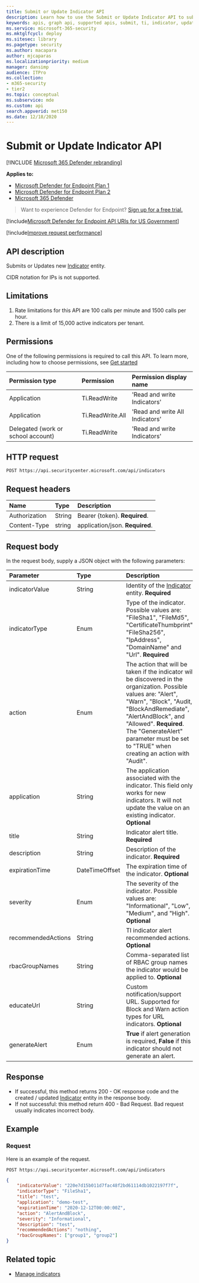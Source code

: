 ```yaml
---
title: Submit or Update Indicator API
description: Learn how to use the Submit or Update Indicator API to submit or update a new Indicator entity in Microsoft Defender for Endpoint.
keywords: apis, graph api, supported apis, submit, ti, indicator, update
ms.service: microsoft-365-security
ms.mktglfcycl: deploy
ms.sitesec: library
ms.pagetype: security
ms.author: macapara
author: mjcaparas
ms.localizationpriority: medium
manager: dansimp
audience: ITPro
ms.collection: 
- m365-security
- tier2
ms.topic: conceptual
ms.subservice: mde
ms.custom: api
search.appverid: met150
ms.date: 12/18/2020
---
```


# Submit or Update Indicator API

[!INCLUDE [Microsoft 365 Defender rebranding](../../includes/microsoft-defender.md)]

**Applies to:**
- [Microsoft Defender for Endpoint Plan 1](https://go.microsoft.com/fwlink/p/?linkid=2154037)
- [Microsoft Defender for Endpoint Plan 2](https://go.microsoft.com/fwlink/p/?linkid=2154037)
- [Microsoft 365 Defender](https://go.microsoft.com/fwlink/?linkid=2118804)

> Want to experience Defender for Endpoint? [Sign up for a free trial.](https://signup.microsoft.com/create-account/signup?products=7f379fee-c4f9-4278-b0a1-e4c8c2fcdf7e&ru=https://aka.ms/MDEp2OpenTrial?ocid=docs-wdatp-exposedapis-abovefoldlink)


[!include[Microsoft Defender for Endpoint API URIs for US Government](../../includes/microsoft-defender-api-usgov.md)]

[!include[Improve request performance](../../includes/improve-request-performance.md)]

## API description

Submits or Updates new [Indicator](ti-indicator.md) entity.

CIDR notation for IPs is not supported.

## Limitations

1. Rate limitations for this API are 100 calls per minute and 1500 calls per hour.
2. There is a limit of 15,000 active indicators per tenant.

## Permissions

One of the following permissions is required to call this API. To learn more, including how to choose permissions, see [Get started](apis-intro.md)

Permission type|Permission|Permission display name
:---|:---|:---
Application|Ti.ReadWrite|'Read and write Indicators'
Application|Ti.ReadWrite.All|'Read and write All Indicators'
Delegated (work or school account)|Ti.ReadWrite|'Read and write Indicators'

## HTTP request

```http
POST https://api.securitycenter.microsoft.com/api/indicators
```

## Request headers

Name|Type|Description
:---|:---|:---
Authorization|String|Bearer {token}. **Required**.
Content-Type|string|application/json. **Required**.

## Request body

In the request body, supply a JSON object with the following parameters:

Parameter|Type|Description
:---|:---|:---
indicatorValue|String|Identity of the [Indicator](ti-indicator.md) entity. **Required**
indicatorType|Enum|Type of the indicator. Possible values are: "FileSha1", "FileMd5", "CertificateThumbprint", "FileSha256", "IpAddress", "DomainName" and "Url". **Required**
action|Enum|The action that will be taken if the indicator will be discovered in the organization. Possible values are: "Alert", "Warn", "Block", "Audit, "BlockAndRemediate", "AlertAndBlock", and "Allowed". **Required**. The "GenerateAlert" parameter must be set to "TRUE" when creating an action with "Audit".
application|String|The application associated with the indicator. This field only works for new indicators. It will not update the value on an existing indicator. **Optional**
title|String|Indicator alert title. **Required**
description|String|Description of the indicator. **Required**
expirationTime|DateTimeOffset|The expiration time of the indicator. **Optional**
severity|Enum|The severity of the indicator. Possible values are: "Informational", "Low", "Medium", and "High". **Optional**
recommendedActions|String|TI indicator alert recommended actions. **Optional**
rbacGroupNames|String|Comma-separated list of RBAC group names the indicator would be applied to. **Optional**
educateUrl|String|Custom notification/support URL. Supported for Block and Warn action types for URL indicators. **Optional**
generateAlert|Enum|**True** if alert generation is required, **False** if this indicator should not generate an alert.
## Response

- If successful, this method returns 200 - OK response code and the created / updated [Indicator](ti-indicator.md) entity in the response body.
- If not successful: this method return 400 - Bad Request. Bad request usually indicates incorrect body.

## Example

### Request

Here is an example of the request.

```http
POST https://api.securitycenter.microsoft.com/api/indicators
```

```json
{
    "indicatorValue": "220e7d15b011d7fac48f2bd61114db1022197f7f",
    "indicatorType": "FileSha1",
    "title": "test",
    "application": "demo-test",
    "expirationTime": "2020-12-12T00:00:00Z",
    "action": "AlertAndBlock",
    "severity": "Informational",
    "description": "test",
    "recommendedActions": "nothing",
    "rbacGroupNames": ["group1", "group2"]
}
```

## Related topic

- [Manage indicators](manage-indicators.md)
